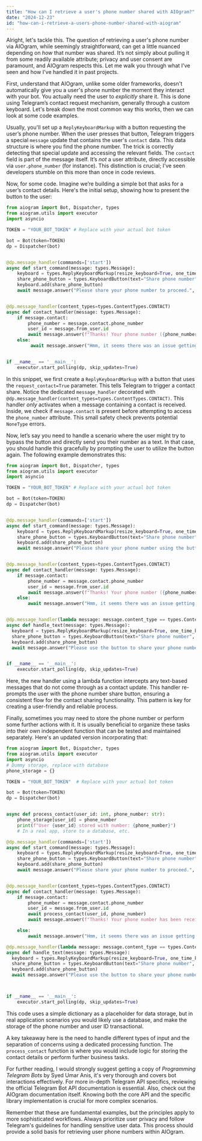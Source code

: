 ```yaml
---
title: "How can I retrieve a user's phone number shared with AIOgram?"
date: "2024-12-23"
id: "how-can-i-retrieve-a-users-phone-number-shared-with-aiogram"
---
```


Alright, let's tackle this. The question of retrieving a user's phone number via AIOgram, while seemingly straightforward, can get a little nuanced depending on *how* that number was shared. It’s not simply about pulling it from some readily available attribute; privacy and user consent are paramount, and AIOgram respects this. Let me walk you through what I’ve seen and how I've handled it in past projects.

First, understand that AIOgram, unlike some older frameworks, doesn't automatically give you a user's phone number the moment they interact with your bot. You actually need the user to *explicitly* share it. This is done using Telegram’s contact request mechanism, generally through a custom keyboard. Let's break down the most common way this works, then we can look at some code examples.

Usually, you'll set up a `ReplyKeyboardMarkup` with a button requesting the user’s phone number. When the user presses that button, Telegram triggers a special `message` update that contains the user's `contact` data. This data structure is where you find the phone number. The trick is correctly detecting that special update and accessing the relevant fields. The `contact` field is part of the message itself. It’s *not* a user attribute, directly accessible via `user.phone_number` (for instance). This distinction is crucial; I’ve seen developers stumble on this more than once in code reviews.

Now, for some code. Imagine we’re building a simple bot that asks for a user’s contact details. Here's the initial setup, showing how to present the button to the user:

```python
from aiogram import Bot, Dispatcher, types
from aiogram.utils import executor
import asyncio

TOKEN = "YOUR_BOT_TOKEN" # Replace with your actual bot token

bot = Bot(token=TOKEN)
dp = Dispatcher(bot)


@dp.message_handler(commands=['start'])
async def start_command(message: types.Message):
    keyboard = types.ReplyKeyboardMarkup(resize_keyboard=True, one_time_keyboard=True)
    share_phone_button = types.KeyboardButton(text="Share phone number", request_contact=True)
    keyboard.add(share_phone_button)
    await message.answer("Please share your phone number to proceed.", reply_markup=keyboard)


@dp.message_handler(content_types=types.ContentTypes.CONTACT)
async def contact_handler(message: types.Message):
    if message.contact:
        phone_number = message.contact.phone_number
        user_id = message.from_user.id
        await message.answer(f"Thanks! Your phone number ({phone_number}) has been received and is associated with user id {user_id}.")
    else:
         await message.answer("Hmm, it seems there was an issue getting the contact.")


if __name__ == '__main__':
    executor.start_polling(dp, skip_updates=True)


```

In this snippet, we first create a `ReplyKeyboardMarkup` with a button that uses the `request_contact=True` parameter. This tells Telegram to trigger a contact share. Notice the dedicated `message_handler` decorated with `@dp.message_handler(content_types=types.ContentTypes.CONTACT)`. This handler *only* activates when a message containing a contact is received. Inside, we check if `message.contact` is present before attempting to access the `phone_number` attribute. This small safety check prevents potential `NoneType` errors.

Now, let’s say you need to handle a scenario where the user might try to bypass the button and directly send you their number as a text. In that case, you should handle this gracefully by prompting the user to utilize the button again. The following example demonstrates this:

```python
from aiogram import Bot, Dispatcher, types
from aiogram.utils import executor
import asyncio

TOKEN = "YOUR_BOT_TOKEN" # Replace with your actual bot token

bot = Bot(token=TOKEN)
dp = Dispatcher(bot)


@dp.message_handler(commands=['start'])
async def start_command(message: types.Message):
    keyboard = types.ReplyKeyboardMarkup(resize_keyboard=True, one_time_keyboard=True)
    share_phone_button = types.KeyboardButton(text="Share phone number", request_contact=True)
    keyboard.add(share_phone_button)
    await message.answer("Please share your phone number using the button below.", reply_markup=keyboard)


@dp.message_handler(content_types=types.ContentTypes.CONTACT)
async def contact_handler(message: types.Message):
    if message.contact:
        phone_number = message.contact.phone_number
        user_id = message.from_user.id
        await message.answer(f"Thanks! Your phone number ({phone_number}) has been received and is associated with user id {user_id}.")
    else:
        await message.answer("Hmm, it seems there was an issue getting the contact.")


@dp.message_handler(lambda message: message.content_type == types.ContentType.TEXT)
async def handle_text(message: types.Message):
  keyboard = types.ReplyKeyboardMarkup(resize_keyboard=True, one_time_keyboard=True)
  share_phone_button = types.KeyboardButton(text="Share phone number", request_contact=True)
  keyboard.add(share_phone_button)
  await message.answer("Please use the button to share your phone number. Your text has not been processed.", reply_markup = keyboard)


if __name__ == '__main__':
    executor.start_polling(dp, skip_updates=True)
```

Here, the new handler using a lambda function intercepts any text-based messages that do not come through as a contact update. This handler re-prompts the user with the phone number share button, ensuring a consistent flow for the contact sharing functionality. This pattern is key for creating a user-friendly and reliable process.

Finally, sometimes you may need to store the phone number or perform some further actions with it. It is usually beneficial to organize these tasks into their own independent function that can be tested and maintained separately. Here's an updated version incorporating that:

```python
from aiogram import Bot, Dispatcher, types
from aiogram.utils import executor
import asyncio
# Dummy storage, replace with database
phone_storage = {}

TOKEN = "YOUR_BOT_TOKEN"  # Replace with your actual bot token

bot = Bot(token=TOKEN)
dp = Dispatcher(bot)


async def process_contact(user_id: int, phone_number: str):
    phone_storage[user_id] = phone_number
    print(f"User {user_id} stored with number: {phone_number}")
    # In a real app, store to a database, etc.

@dp.message_handler(commands=['start'])
async def start_command(message: types.Message):
    keyboard = types.ReplyKeyboardMarkup(resize_keyboard=True, one_time_keyboard=True)
    share_phone_button = types.KeyboardButton(text="Share phone number", request_contact=True)
    keyboard.add(share_phone_button)
    await message.answer("Please share your phone number to proceed.", reply_markup=keyboard)


@dp.message_handler(content_types=types.ContentTypes.CONTACT)
async def contact_handler(message: types.Message):
    if message.contact:
        phone_number = message.contact.phone_number
        user_id = message.from_user.id
        await process_contact(user_id, phone_number)
        await message.answer(f"Thanks! Your phone number has been received and processed.")

    else:
        await message.answer("Hmm, it seems there was an issue getting the contact.")

@dp.message_handler(lambda message: message.content_type == types.ContentType.TEXT)
async def handle_text(message: types.Message):
  keyboard = types.ReplyKeyboardMarkup(resize_keyboard=True, one_time_keyboard=True)
  share_phone_button = types.KeyboardButton(text="Share phone number", request_contact=True)
  keyboard.add(share_phone_button)
  await message.answer("Please use the button to share your phone number. Your text has not been processed.", reply_markup = keyboard)



if __name__ == '__main__':
    executor.start_polling(dp, skip_updates=True)
```

This code uses a simple dictionary as a placeholder for data storage, but in real application scenarios you would likely use a database, and make the storage of the phone number and user ID transactional.

A key takeaway here is the need to handle different types of input and the separation of concerns using a dedicated processing function. The `process_contact` function is where you would include logic for storing the contact details or perform further business tasks.

For further reading, I would strongly suggest getting a copy of *Programming Telegram Bots* by Syed Umar Anis, it's very thorough and covers bot interactions effectively. For more in-depth Telegram API specifics, reviewing the official Telegram Bot API documentation is essential. Also, check out the AIOgram documentation itself. Knowing both the core API and the specific library implementation is crucial for more complex scenarios.

Remember that these are fundamental examples, but the principles apply to more sophisticated workflows. Always prioritize user privacy and follow Telegram's guidelines for handling sensitive user data. This process should provide a solid basis for retrieving user phone numbers within AIOgram.
